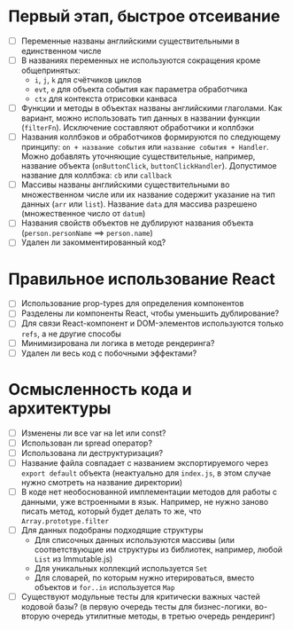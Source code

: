 # Первый этап, быстрое отсеивание
- [ ] Переменные названы английскими существительными в единственном числе
- [ ] В названиях переменных не используются сокращения кроме общепринятых:
  - `i`, `j`, `k` для счётчиков циклов
  - `evt`, `e` для объекта события как параметра обработчика
  - `ctx` для контекста отрисовки канваса
- [ ] Функции и методы в объектах названы английскими глаголами. Как вариант, можно использовать тип данных в названии функции (`filterFn`). Исключение составляют обработчики и коллбэки
- [ ] Названия коллбэков и обработчиков формируются по следующему принципу: `on + название события` или `название события + Handler`. Можно добавлять уточняющие существительные, например, название объекта (`onButtonClick`, `buttonClickHandler`). Допустимое название для коллбэка: `cb` или `callback`
- [ ] Массивы названы английскими существительными во множественном числе или их название содержит указание на тип данных (`arr` или `list`). Название `data` для массива разрешено (множественное число от `datum`)
- [ ] Названия свойств объектов не дублируют названия объекта (`person.personName` ==> `person.name`)
- [ ] Удален ли закомментированный код?

# Правильное использование React
- [ ] Использование prop-types для определения компонентов
- [ ] Разделены ли компоненты React, чтобы уменьшить дублирование?
- [ ] Для связи React-компонент и DOM-элементов используются только `refs`, а не другие способы
- [ ] Минимизирована ли логика в методе рендеринга?
- [ ] Удален ли весь код с побочными эффектами?

# Осмысленность кода и архитектуры
- [ ] Изменены ли все var на let или const?
- [ ] Использован ли spread оператор?
- [ ] Использована ли деструктуризация?
- [ ] Название файла совпадает с названием экспортируемого через `export default` объекта (неактуально для `index.js`, в этом случае нужно смотреть на название директории)
- [ ] В коде нет необоснованной имплементации методов для работы с данными, уже встроенными в язык. Например, не нужно заново писать метод, который будет делать то же, что `Array.prototype.filter`
- [ ] Для данных подобраны подходящие структуры
  - Для списочных данных используются массивы (или соответствующие им структуры из библиотек, например, любой `List` из Immutable.js)
  - Для уникальных коллекций используется `Set`
  - Для словарей, по которым нужно итерироваться, вместо объектов и `for..in` используется `Map`
- [ ] Существуют модульные тесты для критически важных частей кодовой базы? (в первую очередь тесты для бизнес-логики, во-вторую очередь утилитные методы, в третью очередь рендеринг)
